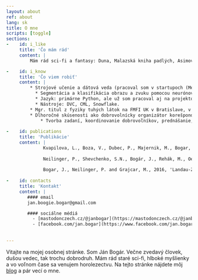 ```yaml
---
layout: about
ref: about
lang: sk
title: O mne
scripts: [toggle]
sections:
-    id: i_like
     title: 'Čo mám rád'
     content: |
         Mám rád sci-fi a fantasy: Duna, Malazská kniha padlých, Asimov, Úžasná Zeměplocha,  Harry Potter a metódy racionality, Vojna svetov (boj proti mimozemšťanom v podaní autora z doby parných železníc je kúzelný). Mám rád hudbu: Greta Van Fleet, W.A.S.P., Led Zeppelin, Omnia, John Butler, Čechomor. Mám rád dobrých ľudí. Mám rád horolezectvo, šifrovačky a hory. Mám rád kvantovú mechaniku, Fermiho odhady a programovanie v Pythone. Mám rád webkomiksy: xkcd, Gunnerkrig Court, SMBC, Order of the Stick. Mám rád hlúpe otázky so serióznymi odpoveďami a seriózne otázky s hlúpymi odpoveďami. A <a href="/tvarohovy-kolac" target="_blank">tvarohový koláč</a>.

-    id: i_know
     title: 'Čo viem robiť'
     content: |
         * Strojové učenie a dátová veda (pracoval som v startupoch (Merlon, HealthMode), verejných inštitúciách (Moravská Zemská Knihovna) aj nadnárodných korporáciách (Anthology)):
           * Segmentácia a klasifikácia obrazu a zvuku pomocou neurónových sietí, Bayesovské modelovanie, topic modeling a spracovanie prirodzeného jazyka.
           * Jazyk: primárne Python, ale už som pracoval aj na projektoch v Typescripte, Clojure a Ruste.
           * Nástroje: DVC, CML, Snowflake.
         * Mgr. titul z fyziky tuhých látok na FMFI UK v Bratislave, v diplomovej práci som sa zaoberal supravodivými kvantovými bitmi.
         * Dlhoročné skúsenosti ako dobrovolnícky organizátor korešpondenčných súťaží z fyziky a matematiky pre základoškolákov <a href="https://pikomat.sk/">Pikomat</a> a <a href="https://pikofyz.sk/">Pikofyz</a>:
             * Tvorba zadaní, koordinovanie dobrovoľníkov, prednášanie, vedúcovanie na sústredeniach.
             
-    id: publications
     title: 'Publikácie'
     content: |
              Kvapilova, L., Boza, V., Dubec, P., Majernik, M., Bogar, J., Jamison, J., Goldsack, J.C., Kimmel, D.J. and Karlin, D.R., 2019. Continuous sound collection using smartphones and machine learning to measure cough. Digital biomarkers, 3(3), pp.166-175.
     
              Neilinger, P., Shevchenko, S.N., Bogár, J., Rehák, M., Oelsner, G., Karpov, D.S., Hübner, U., Astafiev, O., Grajcar, M. and Il'ichev, E., 2016. Landau-Zener-Stückelberg-Majorana lasing in circuit quantum electrodynamics. Physical Review B, 94(9), p.094519.
     
              Bogar, J., Neilinger, P. and Grajcar, M., 2016, 'Landau-Zener-Stűckelberg interference in qubit-resonator system', *Applied Physics of Condensed Matter*. Strbske Pleso, Slovakia, June 22 - 24
    
-    id: contacts
     title: 'Kontakt'
     content: |
        #### email
        jan.boogie.bogar@gmail.com

        #### sociálne médiá
          - [mastodonczech.cz/@janbogar](https://mastodonczech.cz/@janbogar)
          - [facebook.com/jan.bogar](https://www.facebook.com/jan.bogar)
             
          
---
```


Vitajte na mojej osobnej stránke. Som Ján Bogár. Večne zvedavý človek, dušou vedec, tak trochu dobrodruh. Mám rád staré sci-fi, hlboké myšlienky a vo voľnom čase sa venujem horolezectvu.
Na tejto stránke nájdete môj <a href="/blog_sk">blog</a> a pár vecí o mne.

